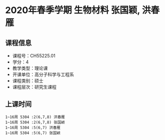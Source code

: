 # 2020年春季学期 生物材料 张国颖, 洪春雁






## 课程信息

- 课程号：CH55225.01
- 学分：4
- 教学类型：理论课
- 开课单位：高分子科学与工程系
- 课程类别：硕士
- 课程层次：研究生课程

## 上课时间

```
1~16周 5304 :2(6,7,8) 洪春雁
1~16周 5304 :2(6,7,8) 张国颖
1~16周 5304 :5(6,7) 洪春雁
1~16周 5304 :5(6,7) 张国颖
```

